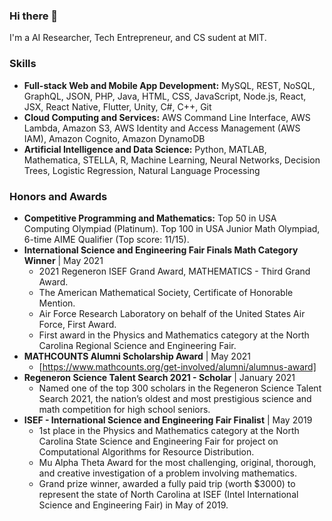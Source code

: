 ### Hi there 👋

I'm a AI Researcher, Tech Entrepreneur, and CS sudent at MIT.

### Skills

- **Full-stack Web and Mobile App Development:** MySQL, REST, NoSQL, GraphQL, JSON, PHP, Java, HTML, CSS, JavaScript, Node.js, React, JSX, React Native, Flutter, Unity, C#, C++, Git
- **Cloud Computing and Services:** AWS Command Line Interface, AWS Lambda, Amazon S3, AWS Identity and Access Management (AWS IAM), Amazon Cognito, Amazon DynamoDB
- **Artificial Intelligence and Data Science:** Python, MATLAB, Mathematica, STELLA, R, Machine Learning, Neural Networks, Decision Trees, Logistic Regression, Natural Language Processing

### Honors and Awards

- **Competitive Programming and Mathematics:** Top 50 in USA Computing Olympiad (Platinum). Top 100 in USA Junior Math Olympiad, 6-time AIME Qualifier (Top score: 11/15).
- **International Science and Engineering Fair Finals Math Category Winner** | May 2021
  - 2021 Regeneron ISEF Grand Award, MATHEMATICS - Third Grand Award.
  - The American Mathematical Society, Certificate of Honorable Mention.
  - Air Force Research Laboratory on behalf of the United States Air Force, First Award.
  - First award in the Physics and Mathematics category at the North Carolina Regional Science and Engineering Fair.
- **MATHCOUNTS Alumni Scholarship Award** | May 2021
  - [https://www.mathcounts.org/get-involved/alumni/alumnus-award]
- **Regeneron Science Talent Search 2021 - Scholar** | January 2021
  - Named one of the top 300 scholars in the Regeneron Science Talent Search 2021, the nation’s oldest and most prestigious science and math competition for high school seniors.
- **ISEF - International Science and Engineering Fair Finalist** | May 2019
  - 1st place in the Physics and Mathematics category at the North Carolina State Science and Engineering Fair for project on Computational Algorithms for Resource Distribution.
  - Mu Alpha Theta Award for the most challenging, original, thorough, and creative investigation of a problem involving mathematics.
  - Grand prize winner, awarded a fully paid trip (worth $3000) to represent the state of North Carolina at ISEF (Intel International Science and Engineering Fair) in May of 2019.

